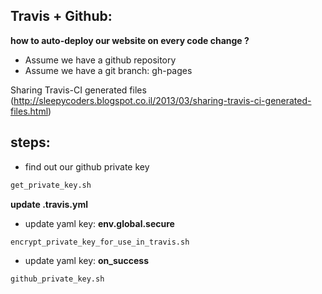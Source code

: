 Travis + Github: 
----
**how to auto-deploy our website on every code change ?**
- Assume we have a github repository
- Assume we have a git branch: gh-pages

Sharing Travis-CI generated files (http://sleepycoders.blogspot.co.il/2013/03/sharing-travis-ci-generated-files.html)


steps:
---

- find out our github private key
```bash
get_private_key.sh
```

**update .travis.yml**

- update yaml key: **env.global.secure**
```bash
encrypt_private_key_for_use_in_travis.sh
```

- update yaml key: **on_success**
```bash
github_private_key.sh
```
